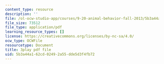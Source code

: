 ```yaml
---
content_type: resource
description: ''
file: /ol-ocw-studio-app/courses/9-20-animal-behavior-fall-2013/5b3a44a162cd02492a55dde5d3f4fb72_472229.pdf
file_size: 73512
file_type: application/pdf
learning_resource_types: []
license: https://creativecommons.org/licenses/by-nc-sa/4.0/
ocw_type: OCWFile
resourcetype: Document
title: 3play pdf file
uid: 5b3a44a1-62cd-0249-2a55-dde5d3f4fb72
---
```


